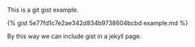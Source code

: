 This is a git gist example.

{% gist 5e77fd1c7e2ae342d834b9738604bcbd example.md %}

By this way we can include gist in a jekyll page.
